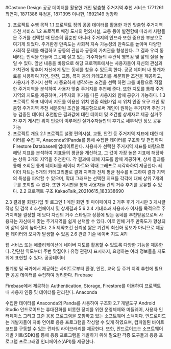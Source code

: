#Castone Design
공공 데이터를 활용한 개인 맞춤형 주거지역 추천 서비스
1771261 최연지, 1871386 유정윤, 1871395 이나현, 1692149 정창하


1. 프로젝트 수행 목적
1.1 프로젝트 정의
공공 데이터를 활용한 개인 맞춤형 주거지역 추천 서비스
1.2 프로젝트 배경
도시의 편의시설, 교통 등이 발전함에 따라서 사람들은 주거를 선택할 때 단순히 집뿐만 아니라 주거지의 인프라 또한 중요한 부분으로 여기게 되었다.
주거환경 만족도는 사회적 지속 가능성의 만족도를 높이며 다양한 사회적 문제를 해결하고 공동의 관심과 공동의 가치관을 형성한다. 그 결과 우리 동네라는 인식을 만들어 그곳에 살고 있는 거주자들의 주관적 행복감 및 삶의 질을 높일 수 있다. 앞선 내용을 바탕으로 해당 프로젝트에서는 사용자들이 자신의 관심과 가치관에 맞추어 자신에게 맞는 동네를 찾을 수 있도록 한다.
공공 데이터 내 통계자료를 사용하여 자연, 안전, 교통, 복지 등의 카테고리를 세분화한 조건을 제공하고, 사용자가 주거지 선택 시 중요하게 생각하는 조건을 선택 하면 그를 바탕으로 적절한 주거지역을 분석하여 사용자 맞춤 주거지를 추천해 준다. 또한 지도를 통해 주거 지역의 지도를 제공하며, 거주자의 후기를 다른 사용자와 함께 공유가 가능하다.
1.3 프로젝트 목표
네이버 지도를 이용한 위치 인증
회원가입 시 위치 인증 요구
개인 맞춤형 주거지역 추천
세분화된 조건을 제공함으로써 개인이 원하는 주거지역 추천 가능
검증된 데이터
추천받은 결과값에 대한 데이터 및 조건별 상세자료 제공
실거주자 후기 게시판
위치 인증이 이루어진 실거주자들만의 후기로 세부적인 정보 공유 가능
2. 프로젝트 개요
2.1 프로젝트 설명
편의시설, 교통, 안전 등 주거지역 지표에 대한 데이터를 수집 후, Anaconda의Panda를 통해 수집한 데이터를 구조화 및 편집하여 Firestore Database에 업데이트한다.
사용자가 선택한 주거지역 지표를 바탕으로 해당 지표를 분석하여 지표들의 평균을 계산하고, 그 값이 가장 높은 지표에 해당하는 상위 3개의 지역을 추천한다. 각 결과에 대해 지도를 함께 제공하며, 상세 결과를 통해 조회된 통계 데이터를 레이더 차트와 막대 그래프로 시각화하여 제공한다. 레이더 차트는 5개의 카테고리별로 결과 지역과 전체 평균 점수를 비교하여 결과 지역의 특성을 파악할 수 있으며, 막대 그래프는 선택한 지표들 각각에 대해 상위 7개의 구를 조회할 수 있다.
또한 게시판을 통해 사용자들 간의 거주 후기를 공유할 수 있다.
2.2 프로젝트 구조
KakaoTalk_20210615_183338690

2.3 결과물
회원가입 및 로그인
1
메인 화면 및 마이페이지 2
거주 후기 게시판 3
게시글 작성 및 검색 4
추천페이지 및 상세결과 5 6
2.4 기대효과
사용자가 이사를 목적으로 주거지역을 결정할 때 보다 자신의 거주 스타일과 상황에 맞는 동네를 추천받음으로써 사용자는 자신에게 맞는 주거지역을 쉽게 선택할 수 있다. 이로 인해 거주 만족도가 향상되어 삶의 질이 높아진다.
2.5 제약조건
신뢰성 짧은 기간의 최신화 정보가 아니므로 제공된 데이터와 오차가 발생할 수 있음
2.6 관련 기술
네이버 지도 API

웹 서비스 또는 애플리케이션에 네이버 지도를 활용할 수 있도록 다양한 기능을 제공한다.
간단한 약도부터 주변 맛집이나 유명 관광지 표시까지, 요청하는 여러 정보들을 지도 위에 표현할 수 있다.
공공데이터

통계청 및 국가에서 제공하는 사이트로부터 환경, 안전, 교육 등 주거 지역 추천에 필요한 공공 데이터를 수집하여 정리한다.
Firebase

Firebase에서 제공하는 Authentication, Storage, Firestore를 이용하여 프로젝트 내 사용자 인증 및 데이터를 관리한다.
Anaconda

수집한 데이터를 Anaconda의 Panda를 사용하여 구조화
2.7 개발도구
Android Studio
안드로이드는 휴대전화를 비롯한 장치를 위한 운영체제와 미들웨어, 사용자 인터페이스 그리고 표준 응용 프로그램을 포함하고 있는 소프트웨어 스택이다.
안드로이드는 개발자들이 자바 언어로 응용 프로그램을 작성할 수 있게 하였으며, 컴파일된 바이트코드를 구동할 수 있는 런타임 라이브러리를 제공한다.
또한, 안드로이드는 소프트웨어 개발 키트(SDK)를 통해 응용 프로그램을 개발하기 위해 필요한 각종 도구들과 응용 프로그램 프로그래밍 인터페이스(API)를 제공한다.
